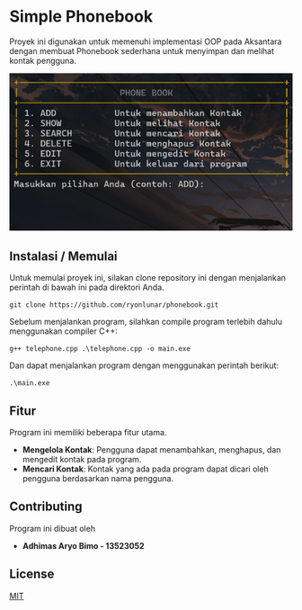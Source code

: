 # Simple Phonebook

Proyek ini digunakan untuk memenuhi implementasi OOP pada Aksantara dengan membuat Phonebook sederhana untuk menyimpan dan melihat kontak pengguna.

![alt text](assets/phonebook.png)

## Instalasi / Memulai

Untuk memulai proyek ini, silakan clone repository ini dengan menjalankan perintah di bawah ini pada direktori Anda.

```shell
git clone https://github.com/ryonlunar/phonebook.git
``` 

Sebelum menjalankan program, silahkan compile program terlebih dahulu menggunakan compiler C++:

```shell
g++ telephone.cpp .\telephone.cpp -o main.exe
```

Dan dapat menjalankan program dengan menggunakan perintah berikut:

```shell
.\main.exe
```
## Fitur

Program ini memiliki beberapa fitur utama.
* **Mengelola Kontak**: Pengguna dapat menambahkan, menghapus, dan mengedit kontak pada program. 
* **Mencari Kontak**: Kontak yang ada pada program dapat dicari oleh pengguna berdasarkan nama pengguna.

## Contributing

Program ini dibuat oleh

* **Adhimas Aryo Bimo - 13523052**

## License

[MIT](https://choosealicense.com/licenses/mit/)
